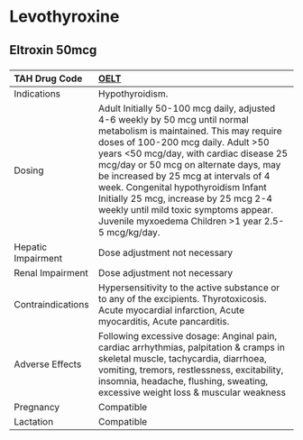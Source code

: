 # Levothyroxine

## Eltroxin 50mcg

##### 

| TAH Drug Code      | [OELT](https://www.tahsda.org.tw/drugs/hissearch.php?drug_code=OELT)                                                                                                                                                                                                                                                                                                                                                                                                      |
|:-------------------|:--------------------------------------------------------------------------------------------------------------------------------------------------------------------------------------------------------------------------------------------------------------------------------------------------------------------------------------------------------------------------------------------------------------------------------------------------------------------------|
| Indications        | Hypothyroidism.                                                                                                                                                                                                                                                                                                                                                                                                                                                           |
| Dosing             | Adult Initially 50-100 mcg daily, adjusted 4-6 weekly by 50 mcg until normal metabolism is maintained. This may require doses of 100-200 mcg daily. Adult >50 years <50 mcg/day, with cardiac disease 25 mcg/day or 50 mcg on alternate days, may be increased by 25 mcg at intervals of 4 week. Congenital hypothyroidism Infant Initially 25 mcg, increase by 25 mcg 2-4 weekly until mild toxic symptoms appear. Juvenile myxoedema Children >1 year 2.5-5 mcg/kg/day. |
| Hepatic Impairment | Dose adjustment not necessary                                                                                                                                                                                                                                                                                                                                                                                                                                             |
| Renal Impairment   | Dose adjustment not necessary                                                                                                                                                                                                                                                                                                                                                                                                                                             |
| Contraindications  | Hypersensitivity to the active substance or to any of the excipients. Thyrotoxicosis. Acute myocardial infarction, Acute myocarditis, Acute pancarditis.                                                                                                                                                                                                                                                                                                                  |
| Adverse Effects    | Following excessive dosage: Anginal pain, cardiac arrhythmias, palpitation & cramps in skeletal muscle, tachycardia, diarrhoea, vomiting, tremors, restlessness, excitability, insomnia, headache, flushing, sweating, excessive weight loss & muscular weakness                                                                                                                                                                                                          |
| Pregnancy          | Compatible                                                                                                                                                                                                                                                                                                                                                                                                                                                                |
| Lactation          | Compatible                                                                                                                                                                                                                                                                                                                                                                                                                                                                |

